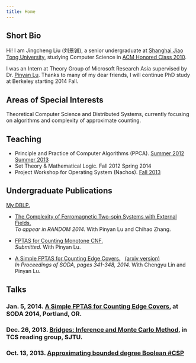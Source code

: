 ```yaml
---
title: Home
---
```


Short Bio
-----------------------------
Hi! I am Jingcheng Liu (刘景铖), a senior undergraduate at [Shanghai Jiao Tong University](http://www.sjtu.edu.cn/),
studying Computer Science in [ACM Honored Class 2010](http://acm.sjtu.edu.cn/).

I was an Intern at Theory Group of Microsoft Research Asia supervised by Dr. [Pinyan Lu](http://research.microsoft.com/en-us/people/pinyanl/).
Thanks to many of my dear friends, I will continue PhD study at Berkeley starting 2014 Fall.


Areas of Special Interests
-----------------------------
Theoretical Computer Science and Distributed Systems, currently focusing on algorithms and complexity of approximate counting.

<div id="teach" class="colorli">

Teaching
-----------------------------

* Principle and Practice of Computer Algorithms (PPCA). [Summer 2012](http://acm.sjtu.edu.cn/ppca/wiki/Principle_and_Practice_of_Computer_Algorithms_(Summer_2012)) [Summer 2013](http://acm.sjtu.edu.cn/ppca/wiki/Principle_and_Practice_of_Computer_Algorithms_(Summer_2013))
* Set Theory & Mathematical Logic. Fall 2012  Spring 2014
* Project Workshop for Operating System (Nachos). [Fall 2013](http://acm.sjtu.edu.cn/wiki/Nachos_2013)

</div>

<div id="pub">

Undergraduate Publications
-----------------------------
[My DBLP.](http://www.informatik.uni-trier.de/~ley/pers/hy/l/Liu:Jingcheng.html)

* [The Complexity of Ferromagnetic Two-spin Systems with External Fields.](http://arxiv.org/abs/1402.4346) <br/>
_To appear in RANDOM 2014._ With Pinyan Lu and Chihao Zhang. <br/>

* [FPTAS for Counting Monotone CNF.](http://arxiv.org/abs/1311.3728) <br/>
_Submitted._ With Pinyan Lu. <br/>

* [A Simple FPTAS for Counting Edge Covers.](http://dx.doi.org/10.1137/1.9781611973402.25) &nbsp; [(arxiv version)](http://arxiv.org/abs/1309.6115) <br/>
_In Proceedings of SODA, pages 341-348, 2014._ With Chengyu Lin and Pinyan Lu. <br/>

</div>

Talks
-----------------------------

### Jan. 5, 2014.   [A Simple FPTAS for Counting Edge Covers](https://github.com/liuexp/counting-edge-cover/blob/proceeding/talk/soda14.pdf?raw=true), at SODA 2014, Portland, OR.

### Dec. 26, 2013.  [Bridges: Inference and Monte Carlo Method](/pdf/mcmc.pdf), in TCS reading group, SJTU.

### Oct. 13, 2013.  [Approximating bounded degree Boolean #CSP](http://math.sjtu.edu.cn/conference/Bannai/2013/talk.php?20131013A)

